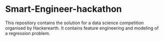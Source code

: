 # Smart-Engineer-hackathon
This repository contains the solution for a data science competition organised by Hackerearth. It contains feature engineering and modeling of a regression problem.
